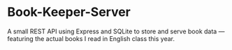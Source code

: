 # Book-Keeper-Server
A small REST API using Express and SQLite to store and serve book data — featuring the actual books I read in English class this year.
